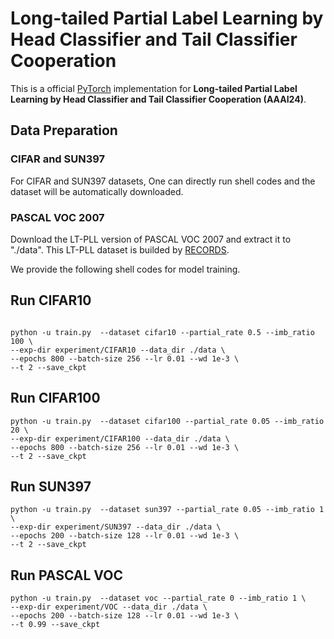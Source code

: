 # Long-tailed Partial Label Learning by Head Classifier and Tail Classifier Cooperation

This is a official [PyTorch](http://pytorch.org) implementation for **Long-tailed Partial Label Learning by Head Classifier and Tail Classifier Cooperation (AAAI24)**. 


## Data Preparation
### CIFAR and SUN397
For CIFAR and SUN397 datasets, One can directly run shell codes and the dataset will be automatically downloaded.
### PASCAL VOC 2007
Download the LT-PLL version of PASCAL VOC 2007 and extract it to "./data". This LT-PLL dataset is builded by [RECORDS](https://github.com/MediaBrain-SJTU/RECORDS-LTPLL). 



We provide the following shell codes for model training.
## Run CIFAR10
```shell

python -u train.py  --dataset cifar10 --partial_rate 0.5 --imb_ratio 100 \
--exp-dir experiment/CIFAR10 --data_dir ./data \
--epochs 800 --batch-size 256 --lr 0.01 --wd 1e-3 \
--t 2 --save_ckpt

```

## Run CIFAR100
```shell
python -u train.py  --dataset cifar100 --partial_rate 0.05 --imb_ratio 20 \
--exp-dir experiment/CIFAR100 --data_dir ./data \
--epochs 800 --batch-size 256 --lr 0.01 --wd 1e-3 \
--t 2 --save_ckpt
```

## Run SUN397
```shell
python -u train.py  --dataset sun397 --partial_rate 0.05 --imb_ratio 1 \
--exp-dir experiment/SUN397 --data_dir ./data \
--epochs 200 --batch-size 128 --lr 0.01 --wd 1e-3 \
--t 2 --save_ckpt
```

## Run PASCAL VOC
```shell
python -u train.py  --dataset voc --partial_rate 0 --imb_ratio 1 \
--exp-dir experiment/VOC --data_dir ./data \
--epochs 200 --batch-size 128 --lr 0.01 --wd 1e-3 \
--t 0.99 --save_ckpt
```

